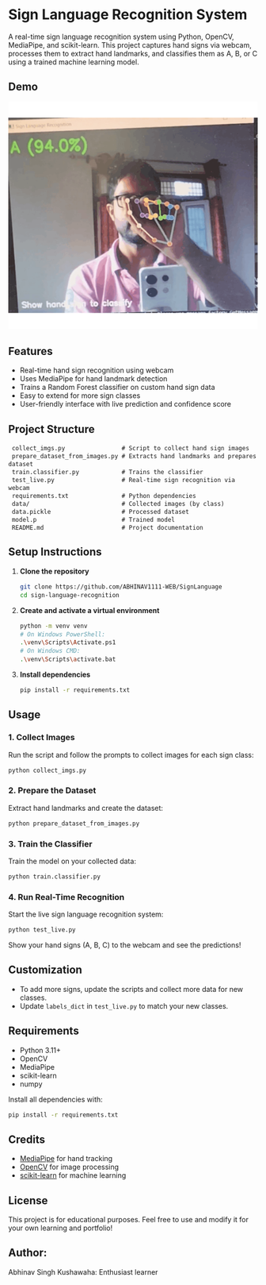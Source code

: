 # Sign Language Recognition System

A real-time sign language recognition system using Python, OpenCV, MediaPipe, and scikit-learn. This project captures hand signs via webcam, processes them to extract hand landmarks, and classifies them as A, B, or C using a trained machine learning model.

## Demo
![alt text](GIF_Signlanguage.gif)

## Features
- Real-time hand sign recognition using webcam
- Uses MediaPipe for hand landmark detection
- Trains a Random Forest classifier on custom hand sign data
- Easy to extend for more sign classes
- User-friendly interface with live prediction and confidence score


## Project Structure
```
 collect_imgs.py                # Script to collect hand sign images
 prepare_dataset_from_images.py # Extracts hand landmarks and prepares dataset
 train.classifier.py            # Trains the classifier
 test_live.py                   # Real-time sign recognition via webcam
 requirements.txt               # Python dependencies
 data/                          # Collected images (by class)
 data.pickle                    # Processed dataset
 model.p                        # Trained model
 README.md                      # Project documentation
```

## Setup Instructions

1. **Clone the repository**
   ```sh
   git clone https://github.com/ABHINAV1111-WEB/SignLanguage
   cd sign-language-recognition
   ```

2. **Create and activate a virtual environment**
   ```sh
   python -m venv venv
   # On Windows PowerShell:
   .\venv\Scripts\Activate.ps1
   # On Windows CMD:
   .\venv\Scripts\activate.bat
   ```

3. **Install dependencies**
   ```sh
   pip install -r requirements.txt
   ```

## Usage

### 1. Collect Images
Run the script and follow the prompts to collect images for each sign class:
```sh
python collect_imgs.py
```

### 2. Prepare the Dataset
Extract hand landmarks and create the dataset:
```sh
python prepare_dataset_from_images.py
```

### 3. Train the Classifier
Train the model on your collected data:
```sh
python train.classifier.py
```

### 4. Run Real-Time Recognition
Start the live sign language recognition system:
```sh
python test_live.py
```
Show your hand signs (A, B, C) to the webcam and see the predictions!

## Customization
- To add more signs, update the scripts and collect more data for new classes.
- Update `labels_dict` in `test_live.py` to match your new classes.

## Requirements
- Python 3.11+
- OpenCV
- MediaPipe
- scikit-learn
- numpy

Install all dependencies with:
```sh
pip install -r requirements.txt
```

## Credits
- [MediaPipe](https://mediapipe.dev/) for hand tracking
- [OpenCV](https://opencv.org/) for image processing
- [scikit-learn](https://scikit-learn.org/) for machine learning

## License
This project is for educational purposes. Feel free to use and modify it for your own learning and portfolio!

## Author:
Abhinav Singh Kushawaha: Enthusiast learner
